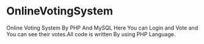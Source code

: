 # OnlineVotingSystem
Online Voting System By PHP And MySQL
Here You can Login and Vote and You can see their votes.All code is written By using PHP Language.
